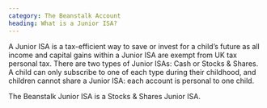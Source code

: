 ```yaml
---
category: The Beanstalk Account
heading: What is a Junior ISA?
---
```


A Junior ISA is a tax-efficient way to save or invest for a child’s future as all income and capital gains within a Junior ISA are exempt from UK tax personal tax. There are two types of Junior ISAs: Cash or Stocks & Shares. A child can only subscribe to one of each type during their childhood, and children cannot share a Junior ISA: each account is personal to one child.

The Beanstalk Junior ISA is a Stocks & Shares Junior ISA.